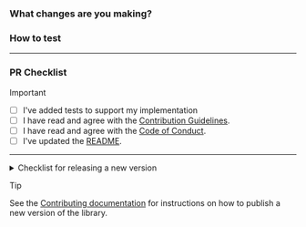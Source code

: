 ### What changes are you making?

<!-- Please describe why you are making these changes -->

### How to test

<!-- Please outline the steps to test your changes -->

---

### PR Checklist

> [!IMPORTANT]
>
> - [ ] I've added tests to support my implementation
> - [ ] I have read and agree with the [Contribution Guidelines](https://github.com/shopify/checkout-sheet-kit-react-native/blob/main/.github/CONTRIBUTING.md).
> - [ ] I have read and agree with the [Code of Conduct](https://github.com/shopify/checkout-sheet-kit-react-native/blob/main/.github/CODE_OF_CONDUCT.md).
> - [ ] I've updated the [README](https://github.com/shopify/checkout-sheet-kit-react-native).

---

<details>
<summary>Checklist for releasing a new version</summary>

- [ ] I have bumped the version number in the [`package.json` file](https://github.com/Shopify/checkout-sheet-kit-react-native/blob/main/modules/%40shopify/checkout-sheet-kit/package.json#L4).
- [ ] I have added a [Changelog](./CHANGELOG.md) entry.
</details>

> [!TIP]
> See the [Contributing documentation](https://github.com/shopify/checkout-sheet-kit-react-native/blob/main/.github/CONTRIBUTING.md#releasing-a-new-version) for instructions on how to publish a new version of the library.
